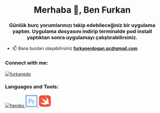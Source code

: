 <h1 align="center">Merhaba 👋, Ben Furkan</h1>
<h3 align="center">Günlük burç yorumlarınızı takip edebileceğiniz bir uygulama yaptım. Uygulama dosyasını indirip terminalde pod install yaptıktan sonra uygulamayı çalıştırabilirsiniz.</h3>


- 📫  Bana burdan ulaşabilirsiniz **furkanerdogan.pc@gmail.com**

<h3 align="left">Connect with me:</h3>
<p align="left">
<a href="https://linkedin.com/in/furkanedo" target="blank"><img align="center" src="https://raw.githubusercontent.com/rahuldkjain/github-profile-readme-generator/master/src/images/icons/Social/linked-in-alt.svg" alt="furkanedo" height="30" width="40" /></a>
</p>

<h3 align="left">Languages and Tools:</h3>
<p align="left"> <a href="https://heroku.com" target="_blank"> <img src="https://www.vectorlogo.zone/logos/heroku/heroku-icon.svg" alt="heroku" width="40" height="40"/> </a> <a href="https://www.photoshop.com/en" target="_blank"> <img src="https://raw.githubusercontent.com/devicons/devicon/master/icons/photoshop/photoshop-line.svg" alt="photoshop" width="40" height="40"/> </a> <a href="https://developer.apple.com/swift/" target="_blank"> <img src="https://raw.githubusercontent.com/devicons/devicon/master/icons/swift/swift-original.svg" alt="swift" width="40" height="40"/> </a> </p>
